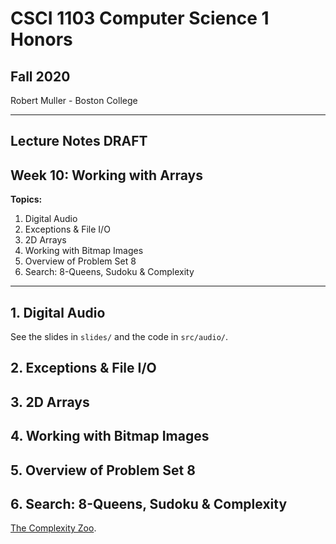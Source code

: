 #  CSCI 1103 Computer Science 1 Honors

## Fall 2020

Robert Muller - Boston College

---

## Lecture Notes DRAFT

## Week 10: Working with Arrays

**Topics:**

1. Digital Audio
2. Exceptions & File I/O 
3. 2D Arrays
4.  Working with Bitmap Images
5. Overview of Problem Set 8
6. Search: 8-Queens, Sudoku & Complexity

---

## 1. Digital Audio

See the slides in `slides/` and the code in `src/audio/`.

## 2. Exceptions & File I/O 

## 3. 2D Arrays

## 4. Working with Bitmap Images 

## 5. Overview of Problem Set 8

## 6. Search: 8-Queens, Sudoku & Complexity 

[The Complexity Zoo](https://www.youtube.com/watch?v=YX40hbAHx3s).

